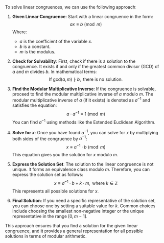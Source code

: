 To solve linear congruences, we can use the following approach:

1. **Given Linear Congruence**: Start with a linear congruence in the form:
   $$ax \equiv b \pmod{m}$$
   Where:
   - $a$ is the coefficient of the variable $x$.
   - $b$ is a constant.
   - $m$ is the modulus.

2. **Check for Solvability**: First, check if there is a solution to the congruence. It exists if and only if the greatest common divisor (GCD) of $a$ and $m$ divides $b$. In mathematical terms:
   $$\text{If } \text{gcd}(a, m) \nmid b, \text{ there is no solution.}$$

3. **Find the Modular Multiplicative Inverse**: If the congruence is solvable, proceed to find the modular multiplicative inverse of $a$ modulo $m$. The modular multiplicative inverse of $a$ (if it exists) is denoted as $a^{-1}$ and satisfies the equation:
   $$a \cdot a^{-1} \equiv 1 \pmod{m}$$
   You can find $a^{-1}$ using methods like the Extended Euclidean Algorithm.

4. **Solve for $x$**: Once you have found $a^{-1}$, you can solve for $x$ by multiplying both sides of the congruence by $a^{-1}$:
   $$x \equiv a^{-1} \cdot b \pmod{m}$$
   This equation gives you the solution for $x$ modulo $m$.

5. **Express the Solution Set**: The solution to the linear congruence is not unique. It forms an equivalence class modulo $m$. Therefore, you can express the solution set as follows:
   $$x \equiv a^{-1} \cdot b + k \cdot m, \text{ where } k \in \mathbb{Z}$$
   This represents all possible solutions for $x$.

6. **Final Solution**: If you need a specific representative of the solution set, you can choose one by setting a suitable value for $k$. Common choices include choosing the smallest non-negative integer or the unique representative in the range $[0, m-1]$.

This approach ensures that you find a solution for the given linear congruence, and it provides a general representation for all possible solutions in terms of modular arithmetic.

